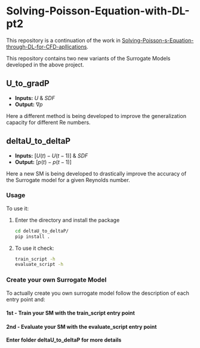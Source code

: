# Solving-Poisson-Equation-with-DL-pt2

This repository is a continuation of the work in [Solving-Poisson-s-Equation-through-DL-for-CFD-apllications](https://github.com/pauloacs/Solving-Poisson-s-Equation-through-DL-for-CFD-apllications).

This repository contains two new variants of the Surrogate Models developed in the above project.

## U_to_gradP

- **Inputs:** $U$ & $SDF$
- **Output:** $\nabla p$

Here a different method is being developed to improve the generalization capacity for different Re numbers.

## deltaU_to_deltaP

- **Inputs:** $[U(t) - U(t-1)]$ & $SDF$
- **Output:** $[p(t) - p(t-1)]$

Here a new SM is being developed to drastically improve the accuracy of the Surrogate model for a given Reynolds number.

### Usage

To use it:

1. Enter the directory and install the package
   ```bash
   cd deltaU_to_deltaP/
   pip install .

2. To use it check:
    ```bash
    train_script -h
    evaluate_script -h

### Create your own Surrogate Model

To actually create you own surrogate model follow the description of each entry point and:

#### 1st - **Train your SM** with the train_script entry point
#### 2nd - **Evaluate your SM** with the evaluate_script entry point

**Enter folder deltaU_to_deltaP for more details**

